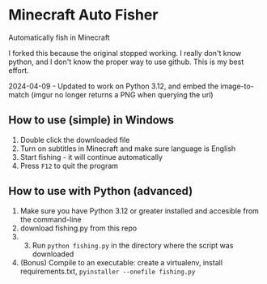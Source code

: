 # Minecraft Auto Fisher

Automatically fish in Minecraft

I forked this because the original stopped working. I really don't know python, and I don't know the proper way to use github. This is my best effort.

2024-04-09 - Updated to work on Python 3.12, and embed the image-to-match (imgur no longer returns a PNG when querying the url)

## How to use (simple) in Windows

1. Double click the downloaded file
2. Turn on subtitles in Minecraft and make sure language is English
3. Start fishing - it will continue automatically
4. Press `F12` to quit the program

## How to use with Python (advanced)

1. Make sure you have Python 3.12 or greater installed and accesible from the command-line
2. download fishing.py from this repo
3. 3. Run `python fishing.py` in the directory where the script was downloaded
4. (Bonus) Compile to an executable: create a virtualenv, install requirements.txt, `pyinstaller --onefile fishing.py`
